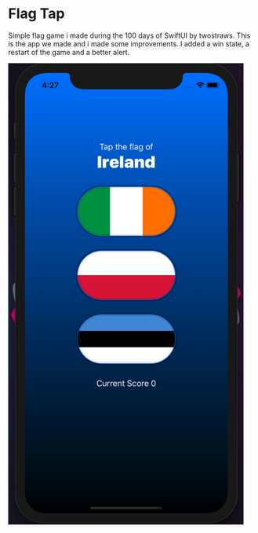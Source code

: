 # Flag Tap #

Simple flag game i made during the 100 days of SwiftUI by twostraws. This is the app we made and i made some improvements. I added a win state, a restart of the game and a better alert.

![Game in Action](flagtap.png)
